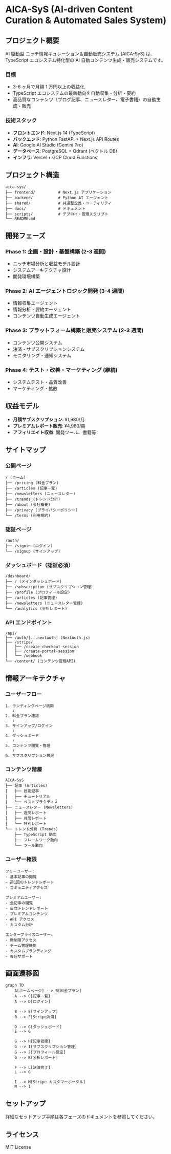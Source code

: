# AICA-SyS (AI-driven Content Curation & Automated Sales System)

## プロジェクト概要

AI 駆動型 ニッチ情報キュレーション＆自動販売システム (AICA-SyS) は、TypeScript エコシステム特化型の AI 自動コンテンツ生成・販売システムです。

### 目標

- 3-6 ヶ月で月額 1 万円以上の収益化
- TypeScript エコシステムの最新動向を自動収集・分析・要約
- 高品質なコンテンツ（ブログ記事、ニュースレター、電子書籍）の自動生成・販売

### 技術スタック

- **フロントエンド**: Next.js 14 (TypeScript)
- **バックエンド**: Python FastAPI + Next.js API Routes
- **AI**: Google AI Studio (Gemini Pro)
- **データベース**: PostgreSQL + Qdrant (ベクトル DB)
- **インフラ**: Vercel + GCP Cloud Functions

## プロジェクト構造

```
aica-sys/
├── frontend/          # Next.js アプリケーション
├── backend/           # Python AI エージェント
├── shared/            # 共通型定義・ユーティリティ
├── docs/              # ドキュメント
├── scripts/           # デプロイ・管理スクリプト
└── README.md
```

## 開発フェーズ

### Phase 1: 企画・設計・基盤構築 (2-3 週間)

- ニッチ市場分析と収益モデル設計
- システムアーキテクチャ設計
- 開発環境構築

### Phase 2: AI エージェントロジック開発 (3-4 週間)

- 情報収集エージェント
- 情報分析・要約エージェント
- コンテンツ自動生成エージェント

### Phase 3: プラットフォーム構築と販売システム (2-3 週間)

- コンテンツ公開システム
- 決済・サブスクリプションシステム
- モニタリング・通知システム

### Phase 4: テスト・改善・マーケティング (継続)

- システムテスト・品質改善
- マーケティング・拡散

## 収益モデル

- **月額サブスクリプション**: ¥1,980/月
- **プレミアムレポート販売**: ¥4,980/冊
- **アフィリエイト収益**: 開発ツール、書籍等

## サイトマップ

### 公開ページ

```
/ (ホーム)
├── /pricing (料金プラン)
├── /articles (記事一覧)
├── /newsletters (ニュースレター)
├── /trends (トレンド分析)
├── /about (会社概要)
├── /privacy (プライバシーポリシー)
└── /terms (利用規約)
```

### 認証ページ

```
/auth/
├── /signin (ログイン)
└── /signup (サインアップ)
```

### ダッシュボード（認証必須）

```
/dashboard/
├── / (メインダッシュボード)
├── /subscription (サブスクリプション管理)
├── /profile (プロフィール設定)
├── /articles (記事管理)
├── /newsletters (ニュースレター管理)
└── /analytics (分析レポート)
```

### API エンドポイント

```
/api/
├── /auth/[...nextauth] (NextAuth.js)
├── /stripe/
│   ├── /create-checkout-session
│   ├── /create-portal-session
│   └── /webhook
└── /content/ (コンテンツ管理API)
```

## 情報アーキテクチャ

### ユーザーフロー

```
1. ランディングページ訪問
   ↓
2. 料金プラン確認
   ↓
3. サインアップ/ログイン
   ↓
4. ダッシュボード
   ↓
5. コンテンツ閲覧・管理
   ↓
6. サブスクリプション管理
```

### コンテンツ階層

```
AICA-SyS
├── 記事 (Articles)
│   ├── 技術記事
│   ├── チュートリアル
│   └── ベストプラクティス
├── ニュースレター (Newsletters)
│   ├── 週間レポート
│   ├── 月間レポート
│   └── 特別レポート
└── トレンド分析 (Trends)
    ├── TypeScript 動向
    ├── フレームワーク動向
    └── ツール動向
```

### ユーザー権限

```
フリーユーザー:
- 基本記事の閲覧
- 週1回のトレンドレポート
- コミュニティアクセス

プレミアムユーザー:
- 全記事の閲覧
- 日次トレンドレポート
- プレミアムコンテンツ
- API アクセス
- カスタム分析

エンタープライズユーザー:
- 無制限アクセス
- チーム管理機能
- カスタムブランディング
- 専任サポート
```

## 画面遷移図

```mermaid
graph TD
    A[ホームページ] --> B[料金プラン]
    A --> C[記事一覧]
    A --> D[ログイン]

    B --> E[サインアップ]
    B --> F[Stripe決済]

    D --> G[ダッシュボード]
    E --> G

    G --> H[記事管理]
    G --> I[サブスクリプション管理]
    G --> J[プロフィール設定]
    G --> K[分析レポート]

    F --> L[決済完了]
    L --> G

    I --> M[Stripe カスタマーポータル]
    M --> I
```

## セットアップ

詳細なセットアップ手順は各フェーズのドキュメントを参照してください。

## ライセンス

MIT License
